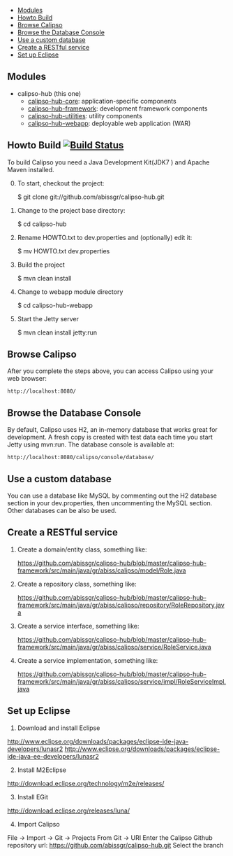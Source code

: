 
- [Modules](#modules)
- [Howto Build](#howto-build)
- [Browse Calipso](#browse-calipso)
- [Browse the Database Console](#browse-the-database-console)
- [Use a custom database](#use-a-custom-database)
- [Create a RESTful service](#create-a-service)
- [Set up Eclipse](#set-up-eclipse)

## Modules
- calipso-hub (this one)
    - [calipso-hub-core]: application-specific components
    - [calipso-hub-framework]: development framework components
    - [calipso-hub-utilities]: utility components
    - [calipso-hub-webapp]: deployable web application (WAR)

## Howto Build [![Build Status](https://travis-ci.org/abissgr/calipso-hub.png?branch=master)](https://travis-ci.org/abissgr/calipso-hub)

To build Calipso you need a Java Development Kit(JDK7 ) and Apache Maven installed. 

0) To start, checkout the project:

    $ git clone git://github.com/abissgr/calipso-hub.git

1) Change to the project base directory:

    $ cd calipso-hub

2) Rename HOWTO.txt to dev.properties and (optionally) edit it: 

    $ mv HOWTO.txt dev.properties

3) Build the project 

    $ mvn clean install

4) Change to webapp module directory 

    $ cd calipso-hub-webapp

5) Start the Jetty server 

    $ mvn clean install jetty:run
    
## Browse Calipso

After you complete the steps above, you can access Calipso using your web browser: 

    http://localhost:8080/
    
## Browse the Database Console 

By default, Calipso uses H2, an in-memory database that works great for development.
A fresh copy is created with test data each time you start Jetty using mvn:run. 
The database console is available at: 

	http://localhost:8080/calipso/console/database/
	

## Use a custom database 

You can use a database like MySQL by commenting out the H2 database section in your dev.properties, 
then uncommenting the MySQL section. Other databases can be also be used.  
    

## Create a RESTful service

1) Create a domain/entity class, something like:

    https://github.com/abissgr/calipso-hub/blob/master/calipso-hub-framework/src/main/java/gr/abiss/calipso/model/Role.java

2) Create a repository class, something like:

    https://github.com/abissgr/calipso-hub/blob/master/calipso-hub-framework/src/main/java/gr/abiss/calipso/repository/RoleRepository.java
    
3) Create a service interface, something like:

    https://github.com/abissgr/calipso-hub/blob/master/calipso-hub-framework/src/main/java/gr/abiss/calipso/service/RoleService.java    
    
   
4) Create a service implementation, something like:

    https://github.com/abissgr/calipso-hub/blob/master/calipso-hub-framework/src/main/java/gr/abiss/calipso/service/impl/RoleServiceImpl.java

[calipso-hub-core]:calipso-hub-core
[calipso-hub-framework]:calipso-hub-framework
[calipso-hub-utilities]:calipso-hub-utilities
[calipso-hub-webapp]:calipso-hub-webapp

## Set up Eclipse

1) Download and install Eclipse

http://www.eclipse.org/downloads/packages/eclipse-ide-java-developers/lunasr2
http://www.eclipse.org/downloads/packages/eclipse-ide-java-ee-developers/lunasr2

2) Install M2Eclipse

http://download.eclipse.org/technology/m2e/releases/

3) Install EGit

http://download.eclipse.org/releases/luna/

4) Import Calipso

File -> Import -> Git -> Projects From Git -> URI
Enter the Calipso Github repository url: https://github.com/abissgr/calipso-hub.git
Select the branch